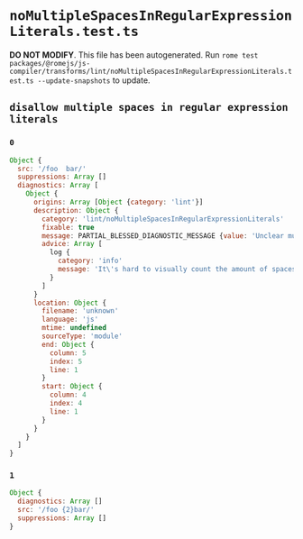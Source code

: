 # `noMultipleSpacesInRegularExpressionLiterals.test.ts`

**DO NOT MODIFY**. This file has been autogenerated. Run `rome test packages/@romejs/js-compiler/transforms/lint/noMultipleSpacesInRegularExpressionLiterals.test.ts --update-snapshots` to update.

## `disallow multiple spaces in regular expression literals`

### `0`

```javascript
Object {
  src: '/foo  bar/'
  suppressions: Array []
  diagnostics: Array [
    Object {
      origins: Array [Object {category: 'lint'}]
      description: Object {
        category: 'lint/noMultipleSpacesInRegularExpressionLiterals'
        fixable: true
        message: PARTIAL_BLESSED_DIAGNOSTIC_MESSAGE {value: 'Unclear multiple spaces in regular expression'}
        advice: Array [
          log {
            category: 'info'
            message: 'It\'s hard to visually count the amount of spaces, it\'s clearer if you use a quantifier instead. eg / {3}/'
          }
        ]
      }
      location: Object {
        filename: 'unknown'
        language: 'js'
        mtime: undefined
        sourceType: 'module'
        end: Object {
          column: 5
          index: 5
          line: 1
        }
        start: Object {
          column: 4
          index: 4
          line: 1
        }
      }
    }
  ]
}
```

### `1`

```javascript
Object {
  diagnostics: Array []
  src: '/foo {2}bar/'
  suppressions: Array []
}
```
